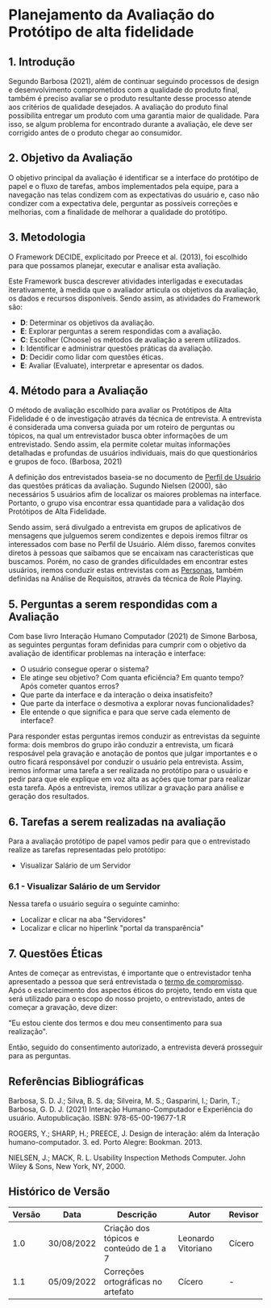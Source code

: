 # Planejamento da Avaliação do Protótipo de alta fidelidade

## 1. Introdução

Segundo Barbosa (2021), além de continuar seguindo processos de design e desenvolvimento comprometidos
com a qualidade do produto final, também é preciso avaliar se o produto resultante desse processo atende aos critérios de qualidade desejados. A avaliação do produto final possibilita entregar um produto com
uma garantia maior de qualidade. Para isso, se algum problema for encontrado durante a avaliação, ele
deve ser corrigido antes de o produto chegar ao consumidor.

## 2. Objetivo da Avaliação

O objetivo principal da avaliação é identificar se a interface do protótipo de papel e o fluxo de tarefas, ambos implementados pela equipe, para a navegação nas telas condizem com as expectativas do usuário e, caso não condizer com a expectativa dele, perguntar as possíveis correções e melhorias, com a finalidade de melhorar a qualidade do protótipo.

## 3. Metodologia

O Framework DECIDE, explicitado por Preece et al. (2013), foi escolhido para que possamos planejar, executar e analisar esta avaliação.

Este Framework busca descrever atividades interligadas e executadas iterativamente, à medida que o avaliador articula os objetivos da avaliação, os dados e recursos disponíveis. Sendo assim, as atividades do Framework são:

- **D**: Determinar os objetivos da avaliação.
- **E**: Explorar perguntas a serem respondidas com a avaliação.
- **C**: Escolher (Choose) os métodos de avaliação a serem utilizados.
- **I**: Identificar e administrar questões práticas da avaliação.
- **D**: Decidir como lidar com questões éticas.
- **E**: Avaliar (Evaluate), interpretar e apresentar os dados.

## 4. Método para a Avaliação

O método de avaliação escolhido para avaliar os Protótipos de Alta Fidelidade é o de investigação através da técnica de entrevista. A entrevista é considerada uma conversa guiada por um roteiro de perguntas ou tópicos, na qual um entrevistador busca obter informações de um entrevistado. Sendo assim, ela permite coletar muitas informações detalhadas e profundas de usuários individuais, mais do que questionários e grupos de foco. (Barbosa, 2021)

A definição dos entrevistados baseia-se no documento de <a href="https://interacao-humano-computador.github.io/2022.1-PMDF/#/analise_de_requisitos/perfil_do_usuario">Perfil de Usuário</a> das questões práticas da avaliação. Sugundo Nielsen (2000), são necessários 5 usuários afim de localizar os maiores problemas na interface. Portanto, o grupo visa encontrar essa quantidade para a validação dos Protótipos de Alta Fidelidade.

Sendo assim, será divulgado a entrevista em grupos de aplicativos de mensagens que julguemos serem condizentes e depois iremos filtrar os interessados com base no Perfil de Usuário. Além disso, faremos convites diretos à pessoas que saibamos que se encaixam nas características que buscamos. Porém, no caso de grandes dificuldades em encontrar estes usuários, iremos conduzir estas entrevistas com as <a href="https://interacao-humano-computador.github.io/2022.1-PMDF/#/analise_de_requisitos/personas">Personas</a>, também definidas na Análise de Requisitos, através da técnica de Role Playing.

## 5. Perguntas a serem respondidas com a Avaliação

Com base livro Interação Humano Computador (2021) de Simone Barbosa, as seguintes perguntas foram definidas para cumprir com o objetivo da avaliação de identificar problemas na interação e interface:

- O usuário consegue operar o sistema?
- Ele atinge seu objetivo? Com quanta eficiência? Em quanto tempo? Após cometer quantos erros?
- Que parte da interface e da interação o deixa insatisfeito?
- Que parte da interface o desmotiva a explorar novas funcionalidades?
- Ele entende o que significa e para que serve cada elemento de interface?

Para responder estas perguntas iremos conduzir as entrevistas da seguinte forma: dois membros do grupo irão conduzir a entrevista, um ficará resposável pela gravação e anotação de pontos que julgar importantes e o outro ficará responsável por conduzir o usuário pela entrevista. Assim, iremos informar uma tarefa a ser realizada no protótipo para o usuário e pedir para que ele explique em voz alta as ações que tomar para realizar esta tarefa. Após a entrevista, iremos utilizar a gravação para análise e geração dos resultados.

## 6. Tarefas a serem realizadas na avaliação

Para a avaliação protótipo de papel vamos pedir para que o entrevistado realize as tarefas representadas pelo protótipo:

- Visualizar Salário de um Servidor

### 6.1 - Visualizar Salário de um Servidor

Nessa tarefa o usuário seguira o seguinte caminho:

- Localizar e clicar na aba "Servidores"
- Localizar e clicar no hiperlink "portal da transparência"

## 7. Questões Éticas

Antes de começar as entrevistas, é importante que o entrevistador tenha apresentado a pessoa que será entrevistada o <a href="https://interacao-humano-computador.github.io/2022.1-PMDF/#/analise_de_requisitos/aspectos_eticos">termo de compromisso</a>. Após o esclarecimento dos aspectos éticos do projeto, tendo em vista que será utilizado para o escopo do nosso projeto, o entrevistado, antes de começar a gravação, deve dizer:

"Eu estou ciente dos termos e dou meu consentimento para sua realização".

Então, seguido do consentimento autorizado, a entrevista deverá prosseguir para as perguntas.

## Referências Bibliográficas

Barbosa, S. D. J.; Silva, B. S. da; Silveira, M. S.; Gasparini, I.; Darin, T.; Barbosa, G. D. J. (2021)
Interação Humano-Computador e Experiência do usuário. Autopublicação. ISBN: 978-65-00-19677-1.R

ROGERS, Y.; SHARP, H.; PREECE, J. Design de interação: além da Interação humano-computador. 3. ed. Porto Alegre: Bookman. 2013.

NIELSEN, J.; MACK, R. L. Usability Inspection Methods Computer. John Wiley &
Sons, New York, NY, 2000.

## Histórico de Versão

| Versão | Data       | Descrição                               | Autor              | Revisor |
| ------ | ---------- | --------------------------------------- | ------------------ | ------- |
| 1.0    | 30/08/2022 | Criação dos tópicos e conteúdo de 1 a 7 | Leonardo Vitoriano | Cícero  |
| 1.1    | 05/09/2022 | Correções ortográficas no artefato      | Cícero             | -       |

